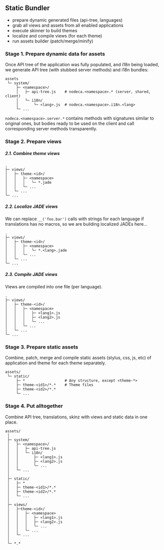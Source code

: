 Static Bundler
--------------

- prepare dynamic generated files (api-tree, languages)
- grab all views and assets from all enabled applications
- execute skinner to build themes
- localize and compile views (for each theme)
- run assets builder (patch/merge/minify)


### Stage 1. Prepare dynamic data for assets

Once API tree of the application was fully populated, and i18n being loaded,
we generate API tree (with stubbed server methods) and i18n bundles:

```
assets
 └─ system/
     ├─ <namespace>/
     │   ├─ api-tree.js    # nodeca.<namespace>.* (server, shared, client)
     │   └─ i18n/
     │       └─ <lang>.js  # nodeca.<namespace>.i18n.<lang>
     └─ ...
```

`nodeca.<namespace>.server.*` contains methods with signatures similar to
original ones, but bodies ready to be used on the client and call corresponding
server methods transparently.


### Stage 2. Prepare views

##### 2.1. Combine theme views

```
.
├─ views/
│   ├─ theme-<id>/
│   │   ├─ <namespace>
│   │   │   └─ *.jade
│   │   └─ ...
│   └─ ...
└─ ...
```


##### 2.2. Localize JADE views

We can replace `__('foo.bar')` calls with strings for each language if
translations has no macros, so we are building localized JADEs here...

```
.
├─ views/
│   ├─ theme-<id>/
│   │   ├─ <namespace>
│   │   │   └─ *.<lang>.jade
│   │   └─ ...
│   └─ ...
└─ ...
```


##### 2.3. Compile JADE views

Views are compiled into one file (per language).

```
.
├─ views/
│   ├─ theme-<id>/
│   │   ├─ <namespace>
│   │   │   ├─ <lang1>.js
│   │   │   ├─ <lang2>.js
│   │   │   └─ ...
│   │   └─ ...
│   └─ ...
└─ ...
```


### Stage 3. Prepare static assets

Combine, patch, merge and compile static assets (stylus, css, js, etc) of
application and theme for each theme separately.

```
assets/
 └─ static/
     ├─ *                  # Any structure, except <theme-*>
     ├─ theme-<id1>/*.*    # Theme files
     ├─ theme-<id2>/*.*
     └─ ...
```


### Stage 4. Put alltogether

Combine API tree, translations, skinz with views and static data in one place.

```
assets/
 │
 ├─ system/
 │   ├─ <namespace>/
 │   │   ├─ api-tree.js
 │   │   └─ i18n/
 │   │       ├─ <lang1>.js
 │   │       ├─ <lang2>.js
 │   │       └─ ...
 │   └─ ...
 │
 ├─ static/
 │   ├─ *
 │   ├─ theme-<id1>/*.*
 │   ├─ theme-<id2>/*.*
 │   └─ ...
 │
 ├─ views/
 │   ├─theme-<id>/
 │   │   ├─ <namespace>
 │   │   │   ├─ <lang1>.js
 │   │   │   ├─ <lang2>.js
 │   │   │   └─ ...
 │   │   └─ ...
 │   └─ ...
 │
 └─ *.*
```
